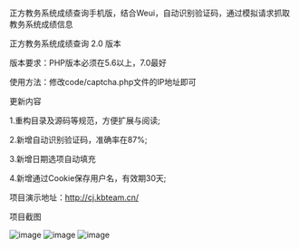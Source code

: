 # 
正方教务系统成绩查询手机版，结合Weui，自动识别验证码，通过模拟请求抓取教务系统成绩信息

正方教务系统成绩查询 2.0 版本

版本要求：PHP版本必须在5.6以上，7.0最好

使用方法：修改code/captcha.php文件的IP地址即可

更新内容

1.重构目录及源码等规范，方便扩展与阅读;

2.新增自动识别验证码，准确率在87%;

3.新增日期选项自动填充

4.新增通过Cookie保存用户名，有效期30天;

项目演示地址：http://cj.kbteam.cn/

项目截图

![image](https://github.com/kbdxbt/cj/raw/master/image/1.png)
![image](https://github.com/kbdxbt/cj/raw/master/image/2.png)
![image](https://github.com/kbdxbt/cj/raw/master/image/3.png)

